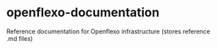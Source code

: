 # openflexo-documentation
Reference documentation for Openflexo infrastructure (stores reference .md files)
